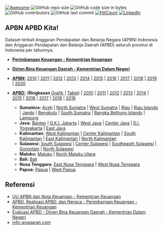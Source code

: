 [![Awesome](https://cdn.rawgit.com/sindresorhus/awesome/d7305f38d29fed78fa85652e3a63e154dd8e8829/media/badge.svg)](https://github.com/sindresorhus/awesome)
![GitHub repo size](https://img.shields.io/github/repo-size/Banyuwangi45/APBN-APBD-Kita)
![GitHub code size in bytes](https://img.shields.io/github/languages/code-size/Banyuwangi45/APBN-APBD-Kita)
![GitHub contributors](https://img.shields.io/github/contributors/Banyuwangi45/APBN-APBD-Kita)
![GitHub last commit](https://img.shields.io/github/last-commit/Banyuwangi45/APBN-APBD-Kita)
[![HitCount](http://hits.dwyl.com/Banyuwangi45/APBN-APBD-Kita.svg)](http://hits.dwyl.com/Banyuwangi45/APBN-APBD-Kita)
[![LinkedIn](https://img.shields.io/badge/-LinkedIn-black.svg?style=flat&logo=linkedin&colorB=555)](https://www.linkedin.com/company/14702071)

## APBN APBD Kita!
Dataset terkait Anggaran Pendapatan dan Belanja Negara (APBN) Indonesia dan Anggaran Pendapatan dan Belanja Daerah (APBD) seluruh provinsi di Indonesia per tahunnya.

+ [**Perimbangan Keuangan - Kementrian Keuangan**](http://www.djpk.kemenkeu.go.id/)
+ [**Dirjen Bina Keuangan Daerah - Kementrian Dalam Negeri**](http://keuda.kemendagri.go.id/)

+ [**APBN:**](https://www.kemenkeu.go.id/apbnkita) [2010](https://www.kemenkeu.go.id/informasi-publik/uu-apbn-dan-nota-keuangan/uu-apbn-dan-nota-keuangan-2010/) | [2011](https://www.kemenkeu.go.id/informasi-publik/uu-apbn-dan-nota-keuangan/uu-apbn-dan-nota-keuangan-2011/) | [2012](https://www.kemenkeu.go.id/informasi-publik/uu-apbn-dan-nota-keuangan/uu-apbn-dan-nota-keuangan-2012/) | [2013](https://www.kemenkeu.go.id/informasi-publik/uu-apbn-dan-nota-keuangan/uu-apbn-dan-nota-keuangan-2013/) | [2014](https://www.kemenkeu.go.id/informasi-publik/uu-apbn-dan-nota-keuangan/uu-apbn-dan-nota-keuangan-2014/) | [2015](https://www.kemenkeu.go.id/informasi-publik/uu-apbn-dan-nota-keuangan/uu-apbn-dan-nota-keuangan-2015/) | [2016](https://www.kemenkeu.go.id/informasi-publik/uu-apbn-dan-nota-keuangan/uu-apbn-dan-nota-keuangan-2016/) | [2017](https://www.kemenkeu.go.id/informasi-publik/uu-apbn-dan-nota-keuangan/uu-apbn-dan-nota-keuangan-2017/) | [2018](https://www.kemenkeu.go.id/informasi-publik/uu-apbn-dan-nota-keuangan/uu-apbn-dan-nota-keuangan-2018/) | [2019](https://www.kemenkeu.go.id/informasi-publik/uu-apbn-dan-nota-keuangan/uu-apbn-dan-nota-keuangan-2019/) | [2020](https://www.kemenkeu.go.id/informasi-publik/uu-apbn-dan-nota-keuangan/uu-apbn-dan-nota-keuangan-2020/)

+ [**APBD:**](http://www.djpk.kemenkeu.go.id/?p=5412) (**Ringkasan** [Grafik](http://www.djpk.kemenkeu.go.id/visual/#/grafik) | [Tabel](http://www.djpk.kemenkeu.go.id/visual/#/tabel)) | [2010](http://www.djpk.kemenkeu.go.id/?p=5412) | [2011](http://www.djpk.kemenkeu.go.id/?p=5412) | [2012](http://www.djpk.kemenkeu.go.id/?p=5412) | [2013](http://www.djpk.kemenkeu.go.id/?p=5412) | [2014](http://www.djpk.kemenkeu.go.id/?p=5412) | [2015](http://www.djpk.kemenkeu.go.id/?p=5412) | [2016](http://www.djpk.kemenkeu.go.id/?p=5412) | [2017](http://www.djpk.kemenkeu.go.id/?p=5412) | [2018](http://www.djpk.kemenkeu.go.id/?p=5412) | [2019](http://www.djpk.kemenkeu.go.id/?p=5412)
  + **Sumatera:** [Aceh](https://bpka.acehprov.go.id/) | [North Sumatra]() | [West Sumatra]() | [Riau]() | [Riau Islands]() | [Jambi]() | [Bengkulu]() | [South Sumatra]() | [Bangka Belitung Islands]() | [Lampung]()
  + **Java:** [Banten]() | [D.K.I. Jakarta](https://apbd.jakarta.go.id/) | [West Java](http://apbd.jabarprov.go.id/main/auth) | [Center Java](http://bpkad.jatengprov.go.id/) | [D.I. Yogyakarta](http://bappeda.jogjaprov.go.id/dataku/data_dasar/cetak/34-ringkasan-apbd) | [East Java]()
  + **Kalimantan:** [West Kalimantan]() | [Center Kalimantan]() | [South Kalimantan]() | [East Kalimantan]() | [North Kalimantan]()
  + **Sulawesi:** [South Sulawesi]() | [Center Sulawesi]() | [Southeasth Sulawesi]() | [Gorontalo]() | [North Sulawesi]()
  + **Maluku:** [Maluku]() | [North Maluku Utara]()
  + **Bali:** [Bali]()
  + **Nusa Tenggara:** [East Nusa Tenggara]() | [West Nusa Tenggara]()
  + **Papua:** [Papua]() | [West Papua]() 

## Referensi
+ [UU APBN dan Nota Keuangan - Kementrian Keuangan](https://www.kemenkeu.go.id/informasi-publik/uu-apbn-dan-nota-keuangan/)
+ [APBD, Realisasi APBD, dan Neraca - Perimbangan Keuangan - Kementrian Keuangan](http://www.djpk.kemenkeu.go.id/?p=5412)
+ [Evaluasi APBD - Dirjen Bina Keuangan Daerah - Kementrian Dalam Negeri](http://keuda.kemendagri.go.id/evaluasiapbd)
+ [info-anggaran.com](https://info-anggaran.com)
